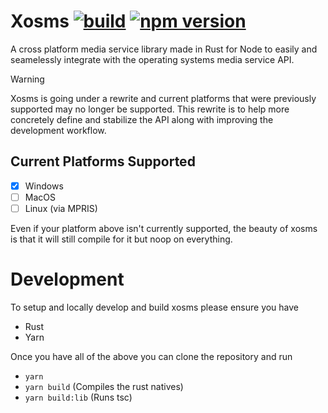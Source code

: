 # Xosms [![build](https://github.com/NovusTheory/xosms/actions/workflows/CI.yml/badge.svg?branch=dev)](https://github.com/NovusTheory/xosms/actions/workflows/CI.yml) [![npm version](https://badge.fury.io/js/xosms.svg)](https://badge.fury.io/js/xosms)
A cross platform media service library made in Rust for Node to easily and seamelessly integrate with the operating systems media service API.


> [!WARNING]  
> Xosms is going under a rewrite and current platforms that were previously supported may no longer be supported. This rewrite is to help more concretely define and stabilize the API along with improving the development workflow.

## Current Platforms Supported
- [x] Windows
- [ ] MacOS
- [ ] Linux (via MPRIS)

Even if your platform above isn't currently supported, the beauty of xosms is that it will still compile for it but noop on everything.

# Development
To setup and locally develop and build xosms please ensure you have
- Rust
- Yarn

Once you have all of the above you can clone the repository and run
- `yarn`
- `yarn build` (Compiles the rust natives)
- `yarn build:lib` (Runs tsc)
